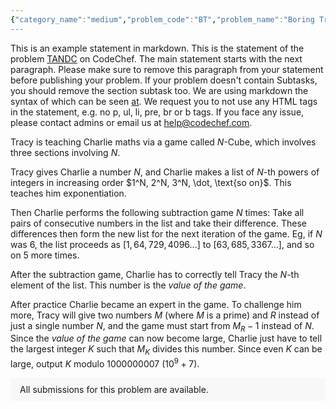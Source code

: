 ```yaml
---
{"category_name":"medium","problem_code":"BT","problem_name":"Boring Trip","problemComponents":{"constraints":"- $1 \\leq T \\leq 1000$\n- $2 \\leq K \\leq N \\leq 2 \\cdot 10^5$\n- $K$ is **even**\n- $-10^9 \\leq X_i \\leq 10^9$\n- $1 \\leq S_i \\leq 10^9$\n- Sum of $N$ over all test cases does not exceed $2 \\cdot 10^5$","constraintsState":true,"subtasks":"- 30 points : $1 \\leq R \\leq 10000$\n- 70 points : $1 \\leq R \\leq 10^9$\n","subtasksState":false,"inputFormat":"- The first line contains $T$ - the number of test cases. Then the test cases follow.\n- The first line of each test case contains two space-separated integers $N$ and $K$ - the number of attractions in the city and the number of attractions Chef wants to visit.\n- $N$ lines then follow, the $i$-th of which contains two space-separated integers $X_i$ and $S_i$ - the location and the time needed to completely explore the $i$-th attraction.\n","inputFormatState":true,"outputFormat":"For each test case, output the maximum possible boredomness the trip could have.\n","outputFormatState":true,"sampleTestCases":{"0":{"id":1,"input":"2\n7 4\n0 3\n1 7\n2 4\n3 9\n4 5\n5 7\n6 4\n4 2\n0 7\n0 10\n0 8\n0 9\n","output":"39\n19\n","explanation":"- **Test case $1$**: The trip with the maximum boredomness is $[4, 7, 2, 6]$. The boredomness equals $|X_4 - X_7| + |X_7 - X_2| + |X_2 - X_6| + S_4 + S_7 + S_2 + S_6 = 3 + 6 + 4 + 9 + 4 + 7 + 7 = 39$.\n- **Test case $2$**: The trip with the maximum boredomness is $[2, 4]$. The boredomness equals $|X_2 - X_4| + S_2 + S_4 = 0 + 10 + 9 = 19$.","isDeleted":false}}},"video_editorial_url":"","languages_supported":{"0":"CPP14","1":"C","2":"JAVA","3":"PYTH 3.6","4":"CPP17","5":"PYTH","6":"PYP3","7":"CS2","8":"ADA","9":"PYPY","10":"TEXT","11":"PAS fpc","12":"NODEJS","13":"RUBY","14":"PHP","15":"GO","16":"HASK","17":"TCL","18":"PERL","19":"SCALA","20":"LUA","21":"kotlin","22":"BASH","23":"JS","24":"LISP sbcl","25":"rust","26":"PAS gpc","27":"BF","28":"CLOJ","29":"R","30":"D","31":"CAML","32":"FORT","33":"ASM","34":"swift","35":"FS","36":"WSPC","37":"LISP clisp","38":"SQL","39":"SCM guile","40":"PERL6","41":"ERL","42":"CLPS","43":"ICK","44":"NICE","45":"PRLG","46":"ICON","47":"COB","48":"SCM chicken","49":"PIKE","50":"SCM qobi","51":"ST","52":"SQLQ","53":"NEM"},"max_timelimit":1,"source_sizelimit":50000,"problem_author":"dannyboy1204","problem_tester":"","date_added":"16-01-2022","tags":{"0":"dannyboy1204"},"problem_difficulty_level":"Medium","best_tag":"","editorial_url":"","time":{"view_start_date":1642957200,"submit_start_date":1642957200,"visible_start_date":1642957200,"end_date":1735669800},"is_direct_submittable":false,"problemDiscussURL":"https://discuss.codechef.com/search?q=BT","is_proctored":false,"visitedContests":{},"layout":"problem"}
---
```

This is an example statement in markdown. This is the statement of the problem [TANDC](https://codechef.com/problems/TANDC) on CodeChef. The main statement starts with the next paragraph. Please make sure to remove this paragraph from your statement before publishing your problem. If your problem doesn't contain Subtasks, you should remove the section subtask too. We are using markdown the syntax of which can be seen [at](https://github.com/showdownjs/showdown/wiki/Showdown's-Markdown-syntax). We request you to not use any HTML tags in the statement, e.g. no p, ul, li, pre, br or b tags. If you face any issue, please contact admins or email us at help@codechef.com.

Tracy is teaching Charlie maths via a game called $N$-Cube, which involves three sections involving $N$.

Tracy gives Charlie a number $N$, and Charlie makes a list of $N$-th powers of integers in increasing order $1^N, 2^N, 3^N, \dot, \text{so on}$. This teaches him exponentiation.

Then Charlie performs the following subtraction game $N$ times: Take all pairs of consecutive numbers in the list and take their difference. These differences then form the new list for the next iteration of the game. Eg, if $N$ was 6, the list proceeds as $[1, 64, 729, 4096 ... ]$ to $[63, 685, 3367 ...]$, and so on $5$ more times.

After the subtraction game, Charlie has to correctly tell Tracy the $N$-th element of the list. This number is the *value of the game*.

After practice Charlie became an expert in the game. To challenge him more, Tracy will give two numbers $M$ (where $M$ is a prime) and $R$ instead of just a single number $N$, and the game must start from $M_R - 1$ instead of $N$. Since the *value of the game* can now become large, Charlie just have to tell the largest integer $K$ such that $M_K$ divides this number. Since even $K$ can be large, output $K$ modulo 1000000007 ($10^9 + 7$).

<aside style='background: #f8f8f8;padding: 10px 15px;'><div>All submissions for this problem are available.</div></aside>